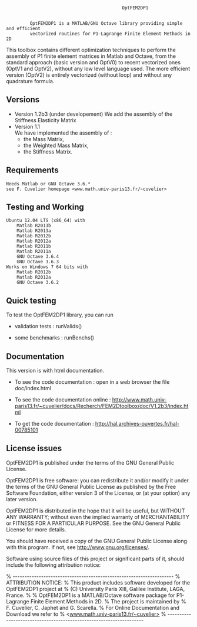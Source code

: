 

                                                OptFEM2DP1


             OptFEM2DP1 is a MATLAB/GNU Octave library providing simple and efficient
	         vectorized routines for P1-Lagrange Finite Element Methods in 2D
		 

This toolbox contains different optimization techniques to perform the assembly
of P1 finite element matrices in Matlab and Octave,  from the standard approach (basic version and OptV0)
to recent vectorized ones (OptV1 and OptV2), without any low level language used.
The more efficient version (OptV2) is entirely vectorized (without loop) and without any quadrature formula.

Versions
----------
  * Version 1.2b3 (under developement)
    We add the assembly of the Stiffness Elasticity Matrix
  * Version 1.1  
    We have implemented the assembly of :
    - the Mass Matrix, 
    - the Weighted Mass Matrix,
    - the Stiffness Matrix.

Requirements
--------------
    Needs Matlab or GNU Octave 3.6.*
    see F. Cuvelier homepage <www.math.univ-paris13.fr/~cuvelier>

Testing and Working
----------------------
    Ubuntu 12.04 LTS (x86_64) with
        Matlab R2013b
        Matlab R2013a
        Matlab R2012b
        Matlab R2012a
        Matlab R2011b
        Matlab R2011a
        GNU Octave 3.6.4
        GNU Octave 3.6.3
    Works on Windows 7 64 bits with
        Matlab R2012b
        Matlab R2012a
        GNU Octave 3.6.2

Quick testing
---------------
To test the OptFEM2DP1 library, you can run

* validation tests : runValids() 

* some benchmarks  : runBenchs()

Documentation
---------------
This version is with html documentation.

* To see the code documentation :
    open in a web browser the file doc/index.html
    
* To see the code documentation online :
   <http://www.math.univ-paris13.fr/~cuvelier/docs/Recherch/FEM2Dtoolbox/doc/V1.2b3/index.html>

* To get the code documentation :
   <http://hal.archives-ouvertes.fr/hal-00785101> 

License issues
-----------------
OptFEM2DP1 is published under the terms of the GNU General Public License.

OptFEM2DP1 is free software: you can redistribute it and/or modify it under the terms
of the GNU General Public License as published by the Free Software Foundation,
either version 3 of the License, or (at your option) any later version.

OptFEM2DP1 is distributed in the hope that it will be useful, but WITHOUT ANY WARRANTY;
without even the implied warranty of MERCHANTABILITY or FITNESS FOR A PARTICULAR PURPOSE.
See the GNU General Public License for more details.

You should have received a copy of the GNU General Public License along with this program.
If not, see http://www.gnu.org/licenses/.

Software using source files of this project or significant parts of it,
should include the following attribution notice:

% --------------------------------------------------------------------
% ATTRIBUTION NOTICE:
% This product includes software developed for the OptFEM2DP1 project at
% (C) University Paris XIII, Galilee Institute, LAGA, France.
%
% OptFEM2DP1 is a MATLAB/Octave software package for P1-Lagrange Finite Element Methods in 2D.
% The project is maintained by
% F. Cuvelier, C. Japhet and G. Scarella.
% For Online Documentation and Download we refer to
% <www.math.univ-paris13.fr/~cuvelier>
% --------------------------------------------------------------------

    
